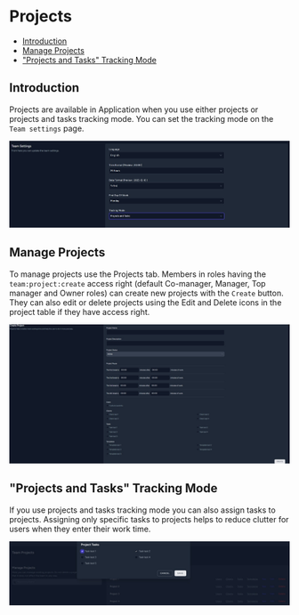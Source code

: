 # Projects

- [Introduction](#introduction)
- [Manage Projects](#manage)
- ["Projects and Tasks" Tracking Mode](#tracking-mode-projects-and-tasks)

<a name="introduction"></a>
## Introduction

Projects are available in Application when you use either projects or projects and tasks tracking mode. You can set the tracking mode on the `Team settings` page.

![Tracking mode](https://raw.githubusercontent.com/planlify/docs/main/preview/project-trackingmode.jpg)

<a name="manage"></a>
## Manage Projects

To manage projects use the Projects tab. Members in roles having the `team:project:create` access right (default Co-manager, Manager, Top manager and Owner roles) can create new projects with the `Create` button. They can also edit or delete projects using the Edit and Delete icons in the project table if they have access right.

![Projects](https://raw.githubusercontent.com/planlify/docs/main/preview/projects.jpg)

<a name="tracking-mode-projects-and-tasks"></a>
## "Projects and Tasks" Tracking Mode

If you use projects and tasks tracking mode you can also assign tasks to projects. Assigning only specific tasks to projects helps to reduce clutter for users when they enter their work time.

![Projects](https://raw.githubusercontent.com/planlify/docs/main/preview/project-tasks.jpg)

